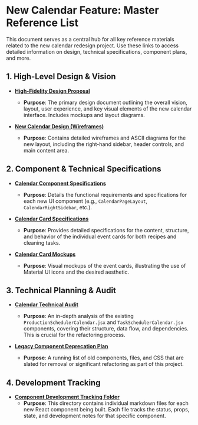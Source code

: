 # New Calendar Feature: Master Reference List

This document serves as a central hub for all key reference materials related to the new calendar redesign project. Use these links to access detailed information on design, technical specifications, component plans, and more.

## 1. High-Level Design & Vision

*   **[High-Fidelity Design Proposal](./high_fidelity_calendar_design_proposal.md)**
    *   **Purpose**: The primary design document outlining the overall vision, layout, user experience, and key visual elements of the new calendar interface. Includes mockups and layout diagrams.

*   **[New Calendar Design (Wireframes)](./newCalendarDesign.md)**
    *   **Purpose**: Contains detailed wireframes and ASCII diagrams for the new layout, including the right-hand sidebar, header controls, and main content area.

## 2. Component & Technical Specifications

*   **[Calendar Component Specifications](./calendar_component_specifications.md)**
    *   **Purpose**: Details the functional requirements and specifications for each new UI component (e.g., `CalendarPageLayout`, `CalendarRightSidebar`, etc.).

*   **[Calendar Card Specifications](./calendar_card_specifications.md)**
    *   **Purpose**: Provides detailed specifications for the content, structure, and behavior of the individual event cards for both recipes and cleaning tasks.

*   **[Calendar Card Mockups](./calendar_card_mockups.md)**
    *   **Purpose**: Visual mockups of the event cards, illustrating the use of Material UI icons and the desired aesthetic.

## 3. Technical Planning & Audit

*   **[Calendar Technical Audit](./calendar_technical_audit.md)**
    *   **Purpose**: An in-depth analysis of the existing `ProductionSchedulerCalendar.jsx` and `TaskSchedulerCalendar.jsx` components, covering their structure, data flow, and dependencies. This is crucial for the refactoring process.

*   **[Legacy Component Deprecation Plan](./legacy_component_deprecation_plan.md)**
    *   **Purpose**: A running list of old components, files, and CSS that are slated for removal or significant refactoring as part of this project.

## 4. Development Tracking

*   **[Component Development Tracking Folder](./component_dev_tracking/)**
    *   **Purpose**: This directory contains individual markdown files for each new React component being built. Each file tracks the status, props, state, and development notes for that specific component.

